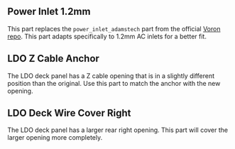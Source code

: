 ## Power Inlet 1.2mm
This part replaces the `power_inlet_adamstech` part from the official [Voron repo](https://github.com/VoronDesign/Voron-Trident/blob/main/STLs/Skirt/power_inlet_adamstech.stl). This part adapts specifically to 1.2mm AC inlets for a better fit.

## LDO Z Cable Anchor
The LDO deck panel has a Z cable opening that is in a slightly different position than the original. Use this part to match the anchor with the new opening.  

## LDO Deck Wire Cover Right
The LDO deck panel has a larger rear right opening. This part will cover the larger opening more completely. 
